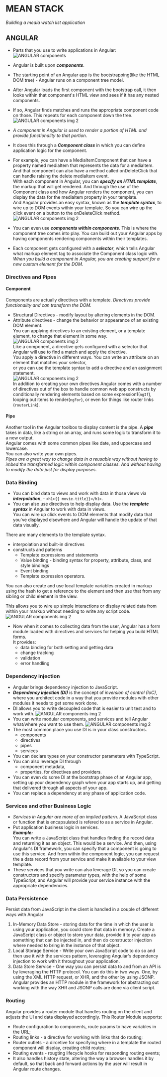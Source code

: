 # MEAN STACK
*Building a media watch list application*  
## ANGULAR

- Parts that you use to write applications in Angular:
![ANGULAR components](/images/angular1.png)  
- Angular is built upon ***components***. 
- The starting point of an Angular app is the bootstrapping(like the HTML DOM tree) - Angular runs on a component tree model. 
- After Angular loads the first component with the bootstrap call, it then looks within that component's HTML view and sees if it has any nested components. 
- If so, Angular finds matches and runs the appropriate component code on those. This repeats for each component down the tree. 
![ANGULAR components img 2](/images/angular2.png)  
- *A component in Angular is used to render a portion of HTML and provide functionality to that portion*.  
-  It does this through a ***Component class*** in which you can define application logic for the component. 
- For example, you can have a MediaItemComponent that can have a property named mediaItem that represents the data for a mediaItem.   
  And that component can also have a method called onDeleteClick that can handle raising the delete mediaItem event.  
  With each component in Angular, you can ***specify an HTML template***, the markup that will get rendered. And through the use of the Component class and how Angular renders the component, you can display the data for the mediaItem property in your template.  
  And Angular provides an easy syntax, known as the ***template syntax***, to wire up to DOM events within your template. So you can wire up the click event on a button to the onDeleteClick method.  
![ANGULAR components img 2](/images/angular3.png)  

- You can even use ***components within components***. This is where the component tree comes into play. You can build out your Angular apps by having components rendering components within their templates.  
- Each component gets configured with a ***selector***, which tells Angular what markup element tag to associate the Component class logic with. *When you build a component in Angular, you are creating support for a new custom element for the DOM*.  
### Directives and Pipes
#### Component
Components are actually directives with a template. *Directives provide functionality and can transform the DOM.*
- Structural Directives - modify layout by altering elements in the DOM. 
- Attribute directives - change the behavior or appearance of an existing DOM element.  
You can applying directives to an existing element, or a template element, to change that element in some way.  
![ANGULAR components img 2](/images/angular5.png)  
Like a component, a directive gets configured with a selector that Angular will use to find a match and apply the directive.  
You apply a directive in different ways. You can write an attribute on an element that matches your selector,  
or you can use the template syntax to add a directive and an assignment statement.  
![ANGULAR components img 2](/images/angular6.png)   
In addition to creating your own directives Angular comes with a number of directives out of the box to handle common web app constructs by conditionally rendering elements based on some expression1(```ngIf```), looping out items to render(```ngFor```), or even for things like router links (```routerLink```).  
#### Pipe
Another tool in the Angular toolbox to display content is the pipe. A ***pipe*** takes in data, like a string or an array, and runs some logic to transform it to a new output.  
Angular comes with some common pipes like date, and uppercase and lowercase.  
You can also write your own pipes.  
*Pipes are a great way to change data in a reusable way without having to imbed the transformed logic within component classes. And without having to modify the data just for display purposes*.  
### Data Binding
- You can bind data to views and work with data in those views via ***interpolation***, - ```<h1>{{ movie.title}}</h1>```.  
- You can also use directives to help display data. Use the ***template syntax*** in Angular to work with data in views.  
You can wire up click events to DOM elements that modify data that you've displayed elsewhere and Angular will handle the update of that data visually.  

There are many elements to the template syntax. 
- interpolation and built-in directives
- constructs and patterns
  - Template expressions and statements
  - Value binding - binding syntax for property, attribute, class, and style bindings
  - Event binding
  - Template expression operators.  

You can also create and use local template variables created in markup using the hash to get a reference to the element and then use that from any sibling or child element in the view.  

This allows you to wire up simple interactions or display related data from within your markup without needing to write any script code.  
![ANGULAR components img 2](/images/angular7.png)  
- Now when it comes to collecting data from the user, Angular has a form module loaded with directives and services for helping you build HTML forms.  
  It provides:
  - data binding for both setting and getting data
  - change tracking
  - validation
  - error handling  

### Dependency injection
- Angular brings dependency injection to JavaScript.  
- ***Dependency injection (DI)*** is the concept of *inversion of control (IoC)*, where you architect code in a way that you provide modules with other modules it needs to get some work done.
- DI allows you to write decoupled code that is easier to unit test and to work with. 
![ANGULAR components img 2](/images/angular8.png)  
- You can write modular components, and services and tell Angular what/where you want to use them. 
![ANGULAR components img 2](/images/angular9.png)  
- The most common place you use DI is in your class constructors.  
  - components
  - directives
  - pipes
  - services
- You can declare types on your constructor parameters with TypeScript.
- You can also leverage DI through 
  - component metadata,
  - properties, for directives and providers. 
- You can even do some DI at the bootstrap phase of an Angular app, setting up your dependency graph when your app starts up, and getting that delivered through all aspects of your app. 
- You can replace a dependency at any phase of application code.  

### Services and other Business Logic
- *Services in Angular are more of an implied pattern*. A JavaScript class or function that is encapsulated is refered to as a service in Angular. 
- Put application business logic in services.  
***Example:***  
You can write a JavaScript class that handles finding the record data and returning it as an object. This would be a service. And then, using Angular's DI framework, you can specify that a component is going to use this service. And from within the component logic, you can request the a data record from your service and make it available to your view template.  
- These services that you write can also leverage DI, so you can create constructors and specify parameter types, with the help of some TypeScript, and Angular will provide your service instance with the appropriate dependencies.  

### Data Persistence
Persist data from JavaScript in the client is handled in a couple of different ways with Angular
1. In-Memory Data Store - storing data for the time in which the user is using your application, you could store that data in memory. 
   Create a JavaScript class or object to store your data, provide it to your app as something that can be injected in, and then do constructor injection where needed to bring in the instance of that object. 
2. Local Storage Service - Write your own JavaScript code to do so and then use it with the services pattern, leveraging Angular's dependency injection to work with it throughout your application. 
3. Data Store Service - One way you can persist data to and from an API is by leveraging the HTTP protocol. You can do this in two ways. One, by using the XML HTTP request, or XHR, and the other by using JSONP. Angular provides an HTTP module in the framework for abstracting out working with the way XHR and JSONP calls are done via client script.  

### Routing
Angular provides a router module that handles routing on the client and adjusts the UI and data displayed accordingly.
This Router Module supports:  
- Route configuration to components, route params to have variables in the URL; 
- Routing links - a directive for working with links that do routing;
- Router outlets - a dircetive for specifying where in a template the routed component will display, creating child routes;
- Routing events - rougting lifecycle hooks for responding routing events;
- It also handles history state, altering the way a browser handles it by default, so that back and forward actions by the user will result in Angular route changes.

